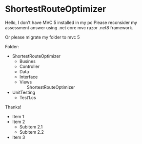 # ShortestRouteOptimizer
<p>
Hello, I don't have MVC 5 installed in my pc
Please reconsider my assessment answer using .net core mvc razor .net8 framework.
</p>

<p>
Or please migrate my folder to mvc 5
</p>
 Folder:
<ul>
 
  <li>
    ShortestRouteOptimizer
   <ul>
      <li>Busines</li>
      <li>Controller</li>
      <li>Data</li>
      <li>Interface</li>
      <li>Views 
        <ul>
          ShortestRouteOptimizer
        </ul>
      </li>
   </ul>     
   
      
   </li>
     <li>
      UnitTesting
        <ul><li>Test1.cs</li></ul>
     </li>
</ul>
        



Thanks!
<ul>
  <li>Item 1</li>
  <li>Item 2
    <ul>
      <li>Subitem 2.1</li>
      <li>Subitem 2.2</li>
    </ul>
  </li>
  <li>Item 3</li>
</ul>
